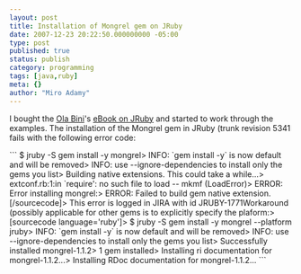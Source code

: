 ```yaml
---
layout: post
title: Installation of Mongrel gem on JRuby
date: 2007-12-23 20:22:50.000000000 -05:00
type: post
published: true
status: publish
category: programming
tags: [java,ruby]
meta: {}
author: "Miro Adamy"
---
```

<p>I bought the <a href="http://ola-bini.blogspot.com/" target="_blank">Ola Bini</a>'s <a href="http://www.apress.com/book/view/1590598814" target="_blank">eBook on JRuby</a> and started to work through the examples. The installation of the Mongrel gem in JRuby (trunk revision  5341 fails with the following error code:</p>
```
    $ jruby -S gem install -y mongrel>
    INFO:  `gem install -y` is now default and will be removed>
    INFO:  use --ignore-dependencies to install only the gems you list>
    Building native extensions.  This could take a while...>
    extconf.rb:1:in `require': no such file to load -- mkmf (LoadError)>
    ERROR:  Error installing mongrel:>
    	ERROR: Failed to build gem native extension.[/sourcecode]>
    This error is logged in JIRA with id JRUBY-1771Workaround (possibly applicable for other gems is to explicitly specify the plaform:>
    [sourcecode language='ruby']>
    $ jruby -S gem install -y mongrel --platform jruby>
    INFO:  `gem install -y` is now default and will be removed>
    INFO:  use --ignore-dependencies to install only the gems you list>
    Successfully installed mongrel-1.1.2>
    1 gem installed>
    Installing ri documentation for mongrel-1.1.2...>
    Installing RDoc documentation for mongrel-1.1.2...
```